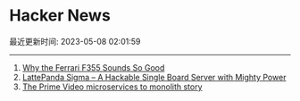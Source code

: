 # Hacker News

最近更新时间: 2023-05-08 02:01:59

--- 
1. [Why the Ferrari F355 Sounds So Good](https://www.roadandtrack.com/news/a43805754/ferrari-f355-exhaust-sound/) 
2. [LattePanda Sigma – A Hackable Single Board Server with Mighty Power](https://www.lattepanda.com/lattepanda-sigma) 
3. [The Prime Video microservices to monolith story](https://adrianco.medium.com/so-many-bad-takes-what-is-there-to-learn-from-the-prime-video-microservices-to-monolith-story-4bd0970423d4) 

